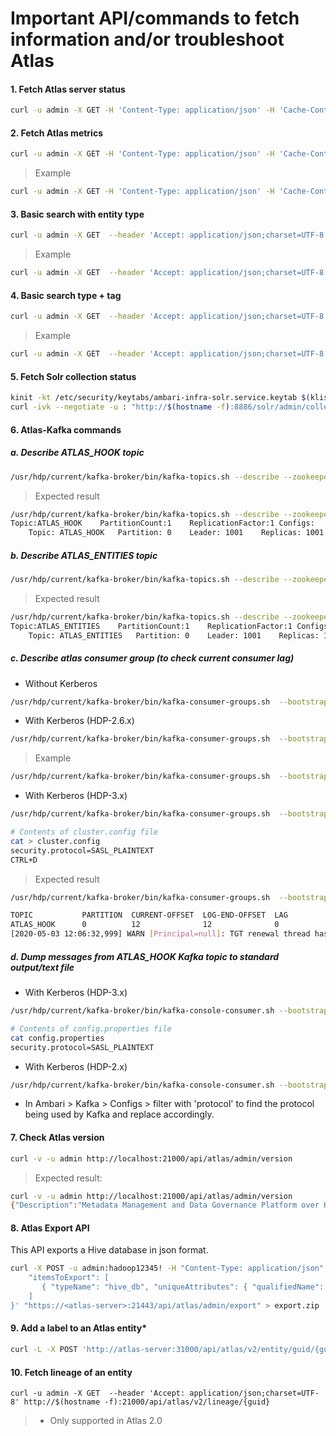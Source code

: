 # Important API/commands to fetch information and/or troubleshoot Atlas

#### 1. Fetch Atlas server status
```bash
curl -u admin -X GET -H 'Content-Type: application/json' -H 'Cache-Control: no-cache' http://$(hostname -f):21000/api/atlas/admin/status
```

#### 2. Fetch Atlas metrics
```bash
curl -u admin -X GET -H 'Content-Type: application/json' -H 'Cache-Control: no-cache' http://$(hostname -f):21000/api/atlas/admin/metrics
```

> Example
```bash
curl -u admin -X GET -H 'Content-Type: application/json' -H 'Cache-Control: no-cache' http://c1232-node3.coelab.cloudera.com:21000/api/atlas/admin/metrics
```

#### 3. Basic search with entity type
```bash
curl -u admin -X GET  --header 'Accept: application/json;charset=UTF-8' "http://$(hostname -f):21000/api/atlas/v2/search/basic?&typeName=<entity-type>" | python -m json.tool
```
> Example
```bash
curl -u admin -X GET  --header 'Accept: application/json;charset=UTF-8' "http://$(hostname -f):21000/api/atlas/v2/search/basic?&typeName=hive_table" | python -m json.tool
```

#### 4. Basic search type + tag
```bash
curl -u admin -X GET  --header 'Accept: application/json;charset=UTF-8' "http://$(hostname -f):21000/api/atlas/v2/search/basic?classification=<tag>&typeName=<entity-type>"
```

> Example
```bash
curl -u admin -X GET  --header 'Accept: application/json;charset=UTF-8' "http://$(hostname -f):21000/api/atlas/v2/search/basic?classification=NewTag&typeName=hive_column"
```

#### 5. Fetch Solr collection status
```bash
kinit -kt /etc/security/keytabs/ambari-infra-solr.service.keytab $(klist -kte /etc/security/keytabs/ambari-infra-solr.service.keytab | awk 'NR==4{print $4}')
curl -ivk --negotiate -u : "http://$(hostname -f):8886/solr/admin/collections?action=CLUSTERSTATUS&wt=json&indent=on"
```

#### 6. Atlas-Kafka commands
##### a. Describe ATLAS_HOOK topic
```bash
/usr/hdp/current/kafka-broker/bin/kafka-topics.sh --describe --zookeeper `hostname -f`:2181 --topic ATLAS_HOOK
```
> Expected result
```bash
/usr/hdp/current/kafka-broker/bin/kafka-topics.sh --describe --zookeeper `hostname -f`:2181 --topic ATLAS_HOOK
Topic:ATLAS_HOOK	PartitionCount:1	ReplicationFactor:1	Configs:
	Topic: ATLAS_HOOK	Partition: 0	Leader: 1001	Replicas: 1001	Isr: 1001
```
##### b. Describe ATLAS_ENTITIES topic
```bash
/usr/hdp/current/kafka-broker/bin/kafka-topics.sh --describe --zookeeper `hostname -f`:2181 --topic ATLAS_ENTITIES
```
> Expected result
```bash
/usr/hdp/current/kafka-broker/bin/kafka-topics.sh --describe --zookeeper `hostname -f`:2181 --topic ATLAS_ENTITIES
Topic:ATLAS_ENTITIES	PartitionCount:1	ReplicationFactor:1	Configs:
	Topic: ATLAS_ENTITIES	Partition: 0	Leader: 1001	Replicas: 1001	Isr: 1001
```
##### c. Describe _atlas_ consumer group (to check current consumer lag)
* Without Kerberos
```bash
/usr/hdp/current/kafka-broker/bin/kafka-consumer-groups.sh  --bootstrap-server `hostname -f`:6667 --describe --group atlas
```
* With Kerberos (HDP-2.6.x)
```bash
/usr/hdp/current/kafka-broker/bin/kafka-consumer-groups.sh  --bootstrap-server `hostname -f`:6667 --describe --group atlas --security-protocol <kafka-security-protocol>
```
> Example
```bash
/usr/hdp/current/kafka-broker/bin/kafka-consumer-groups.sh  --bootstrap-server `hostname -f`:6667 --describe --group atlas --security-protocol SASL_PLAINTEXT
```
* With Kerberos (HDP-3.x)
```bash
/usr/hdp/current/kafka-broker/bin/kafka-consumer-groups.sh  --bootstrap-server `hostname -f`:6667 --describe --group atlas --command-config cluster.config

# Contents of cluster.config file
cat > cluster.config
security.protocol=SASL_PLAINTEXT
CTRL+D
```
> Expected result
```bash
/usr/hdp/current/kafka-broker/bin/kafka-consumer-groups.sh  --bootstrap-server `hostname -f`:6667 --describe --group atlas --command-config cluster.config

TOPIC           PARTITION  CURRENT-OFFSET  LOG-END-OFFSET  LAG             CONSUMER-ID                                     HOST            CLIENT-ID
ATLAS_HOOK      0          12              12              0               consumer-1-367dc678-f9cd-4e8b-a0c7-0cc154a13b72 /172.25.36.16   consumer-1
[2020-05-03 12:06:32,999] WARN [Principal=null]: TGT renewal thread has been interrupted and will exit. (org.apache.kafka.common.security.kerberos.KerberosLogin)
```
##### d. Dump messages from ATLAS_HOOK Kafka topic to standard output/text file
* With Kerberos (HDP-3.x)
```bash
/usr/hdp/current/kafka-broker/bin/kafka-console-consumer.sh --bootstrap-server `hostname -f`:6667 --topic ATLAS_HOOK --consumer.config config.properties --from-beginning > /tmp/atlas_hook_kafka_dump.txt

# Contents of config.properties file
cat config.properties
security.protocol=SASL_PLAINTEXT
```
* With Kerberos (HDP-2.x)
```bash
/usr/hdp/current/kafka-broker/bin/kafka-console-consumer.sh --bootstrap-server `hostname -f`:6667 --topic ATLAS_HOOK --security-protocol <kafka-protocol> --from-beginning > /tmp/atlas_hook_kafka_dump.txt
```
- In Ambari > Kafka > Configs > filter with 'protocol' to find the protocol being used by Kafka and replace <kafka-protocol> accordingly.
#### 7. Check Atlas version
```bash
curl -v -u admin http://localhost:21000/api/atlas/admin/version
```
> Expected result:
```bash
curl -v -u admin http://localhost:21000/api/atlas/admin/version
{"Description":"Metadata Management and Data Governance Platform over Hadoop","Revision":"9b84b9688b91afe3fc58b1a16ecdaa0c190910fa","Version":"1.1.0.3.1.4.0-315","Name":"apache-atlas"}
```

#### 8. Atlas Export API
This API exports a Hive database in json format.
```bash
curl -X POST -u admin:hadoop12345! -H "Content-Type: application/json" -H "Cache-Control: no-cache" -d '{
    "itemsToExport": [
       { "typeName": "hive_db", "uniqueAttributes": { "qualifiedName": "<db-qualified>" } }
    ]
}' "https://<atlas-server>:21443/api/atlas/admin/export" > export.zip
```

#### 9. Add a label to an Atlas entity*
```bash
curl -L -X POST 'http://atlas-server:31000/api/atlas/v2/entity/guid/{guid}/labels' -H 'Content-Type: application/json' --data-raw '["label1","label2","label3"]' -u {username}
```

#### 10. Fetch lineage of an entity
```
curl -u admin -X GET  --header 'Accept: application/json;charset=UTF-8' http://$(hostname -f):21000/api/atlas/v2/lineage/{guid}
```

> * Only supported in Atlas 2.0

